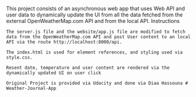 This project consists of an asynchronous web app that uses Web API and user data to dynamically update the UI from all the data fetched from the external OpenWeatherMap.com API and from the local API.
Instructions

    The server.js file and the website/app.js file are modified to fetch data from the OpenWeatherMap.com API and post User content to an local API via the route http://localhost:8000/api.

    The index.html is used for element references, and styling used via style.css.

    Resent date, temperature and user content are rendered via the dynamically updated UI on user click

    Original Project is provided via Udacity and done via Diaa Hassouna # Weather-Journal-App

